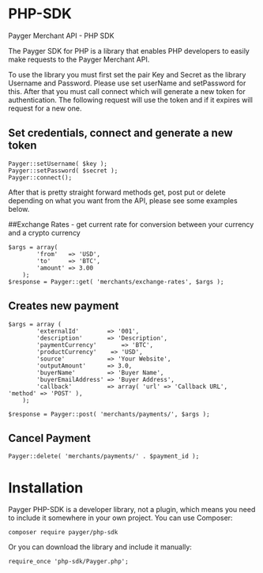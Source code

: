 # PHP-SDK
Payger Merchant API - PHP SDK

The Payger SDK for PHP is a library that enables PHP developers to easily make requests to the Payger Merchant API.



To use the library you must first set the pair Key and Secret as the library Username and Password. Please use set userName and setPassword for this. After that you must call connect which will generate a new token for authentication. The following request will use the token and if it expires will request for a new one.

## Set credentials, connect and generate a new token
```
Payger::setUsername( $key );
Payger::setPassword( $secret );
Payger::connect();
```

After that is pretty straight forward methods get, post put or delete depending on what you want from the API, please see some examples below.

##Exchange Rates - get current rate for conversion between your currency and a crypto currency
```
$args = array(
		'from'   => 'USD',
		'to'     => 'BTC',
		'amount' => 3.00
	);
$response = Payger::get( 'merchants/exchange-rates', $args );
```

## Creates new payment
````
$args = array (
		'externalId'        => '001',
		'description'       => 'Description',
        'paymentCurrency'	    => 'BTC',
        'productCurrency'    => 'USD',
        'source'            => 'Your Website',
		'outputAmount'	    => 3.0,
        'buyerName'	        => 'Buyer Name',
		'buyerEmailAddress'	=> 'Buyer Address',
		'callback'          => array( 'url' => 'Callback URL', 'method' => 'POST' ),
	);

$response = Payger::post( 'merchants/payments/', $args );
````
## Cancel Payment
```
Payger::delete( 'merchants/payments/' . $payment_id );
```

# Installation

Payger PHP-SDK is a developer library, not a plugin, which means you need to include it somewhere in your own project. You can use Composer:

````
composer require payger/php-sdk
````
Or you can download the library and include it manually:

````
require_once 'php-sdk/Payger.php';
````

